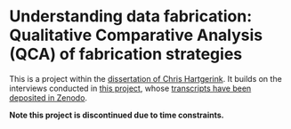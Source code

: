 # Understanding data fabrication: Qualitative Comparative Analysis (QCA) of fabrication strategies

This is a project within the [dissertation of Chris Hartgerink](https://github.com/chartgerink/dissertation). It builds on the interviews conducted in [this project](https://github.com/chartgerink/2015ori-1), whose [transcripts have been deposited in Zenodo](https://doi.org/10.5281/zenodo.832490).

**Note this project is discontinued due to time constraints.**
